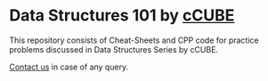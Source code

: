 # Data Structures 101 by [cCUBE](https://twitter.com/ccube_itmbu)

This repository consists of Cheat-Sheets and CPP code for practice problems discussed in Data Structures Series by cCUBE.

[Contact us](mailto:monanira@gmail.com) in case of any query.
